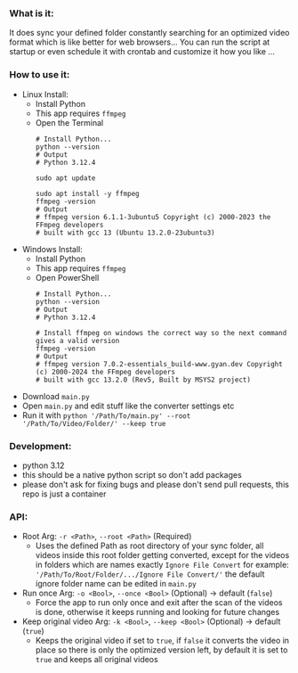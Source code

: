 ### What is it:
It does sync your defined folder constantly searching for an optimized video format which is like better for web browsers...
You can run the script at startup or even schedule it with crontab and customize it how you like ...

### How to use it:
- Linux Install:
  - Install Python
  - This app requires `ffmpeg`
  - Open the Terminal
    ```shell
    # Install Python...
    python --version
    # Output
    # Python 3.12.4
    
    sudo apt update
    
    sudo apt install -y ffmpeg
    ffmpeg -version
    # Output
    # ffmpeg version 6.1.1-3ubuntu5 Copyright (c) 2000-2023 the FFmpeg developers
    # built with gcc 13 (Ubuntu 13.2.0-23ubuntu3)
    ```
- Windows Install:
  - Install Python
  - This app requires `ffmpeg`
  - Open PowerShell
    ```shell
    # Install Python...
    python --version
    # Output
    # Python 3.12.4
    
    # Install ffmpeg on windows the correct way so the next command gives a valid version
    ffmpeg -version
    # Output
    # ffmpeg version 7.0.2-essentials_build-www.gyan.dev Copyright (c) 2000-2024 the FFmpeg developers
    # built with gcc 13.2.0 (Rev5, Built by MSYS2 project)
    ```
- Download `main.py`
- Open `main.py` and edit stuff like the converter settings etc
- Run it with `python '/Path/To/main.py' --root '/Path/To/Video/Folder/' --keep true`

### Development:
- python 3.12
- this should be a native python script so don't add packages
- please don't ask for fixing bugs and please don't send pull requests, this repo is just a container

### API:
- Root Arg: `-r <Path>`, `--root <Path>` (Required)
  - Uses the defined Path as root directory of your sync folder, all videos inside this root folder getting converted, except for the videos in folders which are names exactly `Ignore File Convert` for example: `'/Path/To/Root/Folder/.../Ignore File Convert/'` the default ignore folder name can be edited in `main.py`
- Run once Arg: `-o <Bool>`, `--once <Bool>` (Optional) -> default (`false`)
  - Force the app to run only once and exit after the scan of the videos is done, otherwise it keeps running and looking for future changes
- Keep original video Arg: `-k <Bool>`, `--keep <Bool>` (Optional) -> default (`true`)
  - Keeps the original video if set to `true`, if `false` it converts the video in place so there is only the optimized version left, by default it is set to `true` and keeps all original videos 
